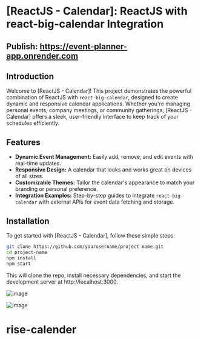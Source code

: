 # [ReactJS - Calendar]: ReactJS with react-big-calendar Integration

## Publish: https://event-planner-app.onrender.com

## Introduction

Welcome to [ReactJS - Calendar]! This project demonstrates the powerful combination of ReactJS with `react-big-calendar`, designed to create dynamic and responsive calendar applications. Whether you're managing personal events, company meetings, or community gatherings, [ReactJS - Calendar] offers a sleek, user-friendly interface to keep track of your schedules efficiently.

## Features

- **Dynamic Event Management:** Easily add, remove, and edit events with real-time updates.
- **Responsive Design:** A calendar that looks and works great on devices of all sizes.
- **Customizable Themes:** Tailor the calendar's appearance to match your branding or personal preference.
- **Integration Examples:** Step-by-step guides to integrate `react-big-calendar` with external APIs for event data fetching and storage.

## Installation

To get started with [ReactJS - Calendar], follow these simple steps:

```bash
git clone https://github.com/yourusername/project-name.git
cd project-name
npm install
npm start
```

This will clone the repo, install necessary dependencies, and start the development server at http://localhost:3000.

![image](https://github.com/lehungtin11/reactjs-calendar/assets/104882851/b8198098-0c75-4916-b65b-d7e020814958)

![image](https://github.com/lehungtin11/reactjs-calendar/assets/104882851/3c12bba6-8a1d-4366-b3b2-cef11a678d7d)
# rise-calender
